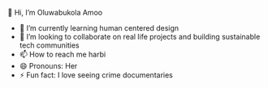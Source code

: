👋 Hi, I’m Oluwabukola Amoo
- 🌱 I’m currently learning human centered design 
- 💞️ I’m looking to collaborate on real life projects and building sustainable tech communities
- 📫 How to reach me harbi
- 😄 Pronouns: Her
- ⚡ Fun fact: I love seeing crime documentaries 

<!---
AmooOluwabukola/AmooOluwabukola is a ✨ special ✨ repository because its `README.md` (this file) appears on your GitHub profile.
You can click the Preview link to take a look at your changes.
--->
